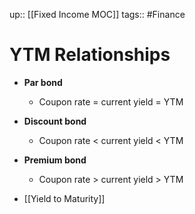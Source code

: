 up:: [[Fixed Income MOC]]
tags:: #Finance 
# YTM Relationships
- **Par bond**
	- Coupon rate = current yield = YTM
- **Discount bond**
	- Coupon rate < current yield < YTM
- **Premium bond**
	- Coupon rate > current yield > YTM

- [[Yield to Maturity]]